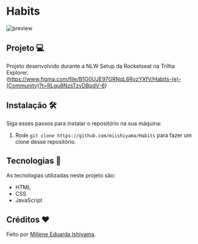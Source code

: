 # Habits
![preview](./preview/Habits.png)

## Projeto 💻
Projeto desenvolvido durante a NLW Setup da Rocketseat na Trilha Explorer. <br>
(https://www.figma.com/file/B1G0UJE97GRNqL6RvzYXfV/Habits-(e)-(Community)?t=RLgu8NzsTzvDBpdV-6)

## Instalação 🛠
Siga esses passos para instalar o repositório na sua máquina:
1. Rode `git clone https://github.com/miishiyama/Habits` para fazer um clone desse repositório.

## Tecnologias 🚀
As tecnologias utilizadas neste projeto são:
- HTML
- CSS
- JavaScript

## Créditos ❤️
Feito por [Millene Eduarda Ishiyama](https://github.com/miishiyama/).
